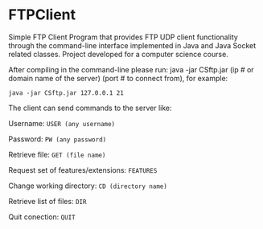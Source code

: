 # FTPClient
Simple FTP Client Program that provides FTP UDP client functionality through the command-line interface implemented in 
Java and Java Socket related classes. Project developed for a computer science course.

After compiling in the command-line please run:  java -jar CSftp.jar (ip # or domain name of the server) (port # to connect from), for example:

```java -jar CSftp.jar 127.0.0.1 21```

The client can send commands to the server like:

Username: ```USER (any username)```

Password: ```PW (any password)```

Retrieve file: ```GET (file name)```

Request set of features/extensions: ```FEATURES```

Change working directory: ```CD (directory name)```

Retrieve list of files: ```DIR```

Quit conection: ```QUIT```

